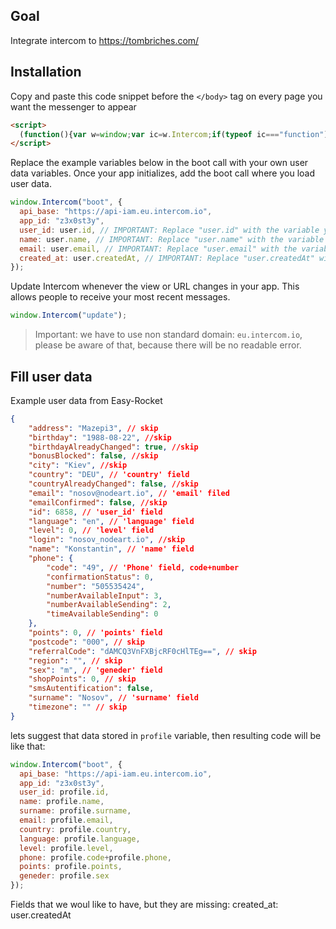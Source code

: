 ## Goal
Integrate intercom to https://tombriches.com/

## Installation
Copy and paste this code snippet before the `</body>` tag on every page you want the messenger to appear
```html
<script>
  (function(){var w=window;var ic=w.Intercom;if(typeof ic==="function"){ic('reattach_activator');ic('update',w.intercomSettings);}else{var d=document;var i=function(){i.c(arguments);};i.q=[];i.c=function(args){i.q.push(args);};w.Intercom=i;var l=function(){var s=d.createElement('script');s.type='text/javascript';s.async=true;s.src='https://widget.intercom.io/widget/z3x0st3y';var x=d.getElementsByTagName('script')[0];x.parentNode.insertBefore(s,x);};if(document.readyState==='complete'){l();}else if(w.attachEvent){w.attachEvent('onload',l);}else{w.addEventListener('load',l,false);}}})();
</script>
```

Replace the example variables below in the boot call with your own user data variables. Once your app initializes, add the boot call where you load user data.

```javascript
window.Intercom("boot", {
  api_base: "https://api-iam.eu.intercom.io",
  app_id: "z3x0st3y",
  user_id: user.id, // IMPORTANT: Replace "user.id" with the variable you use to capture the user's ID
  name: user.name, // IMPORTANT: Replace "user.name" with the variable you use to capture the user's name
  email: user.email, // IMPORTANT: Replace "user.email" with the variable you use to capture the user's email address
  created_at: user.createdAt, // IMPORTANT: Replace "user.createdAt" with the variable you use to capture the user's sign-up date
});
```

Update Intercom whenever the view or URL changes in your app. This allows people to receive your most recent messages.
```javascript
window.Intercom("update");
```

> Important: we have to use non standard domain: `eu.intercom.io`, please be aware of that, because there will be no readable error.


## Fill user data

Example user data from Easy-Rocket
```json
{
    "address": "Mazepi3", // skip
    "birthday": "1988-08-22", //skip
    "birthdayAlreadyChanged": true, //skip
    "bonusBlocked": false, //skip
    "city": "Kiev", //skip
    "country": "DEU", // 'country' field
    "countryAlreadyChanged": false, //skip
    "email": "nosov@nodeart.io", // 'email' filed
    "emailConfirmed": false, //skip
    "id": 6858, // 'user_id' field
    "language": "en", // 'language' field
    "level": 0, // 'level' field
    "login": "nosov_nodeart.io", //skip
    "name": "Konstantin", // 'name' field
    "phone": {
        "code": "49", // 'Phone' field, code+number
        "confirmationStatus": 0,
        "number": "505535424",
        "numberAvailableInput": 3,
        "numberAvailableSending": 2,
        "timeAvailableSending": 0
    },
    "points": 0, // 'points' field
    "postcode": "000", // skip
    "referralCode": "dAMCQ3VnFXBjcRF0cHlTEg==", // skip
    "region": "", // skip
    "sex": "m", // 'geneder' field 
    "shopPoints": 0, // skip
    "smsAutentification": false,
    "surname": "Nosov", // 'surname' field 
    "timezone": "" // skip
}
```
lets suggest that data stored in `profile` variable, then resulting code will be like that:
```javascript
window.Intercom("boot", {
  api_base: "https://api-iam.eu.intercom.io",
  app_id: "z3x0st3y",
  user_id: profile.id,
  name: profile.name, 
  surname: profile.surname,
  email: profile.email,
  country: profile.country,
  language: profile.language,
  level: profile.level,
  phone: profile.code+profile.phone,
  points: profile.points,
  geneder: profile.sex 
});
```

Fields that we woul like to have, but they are missing:
 created_at: user.createdAt

